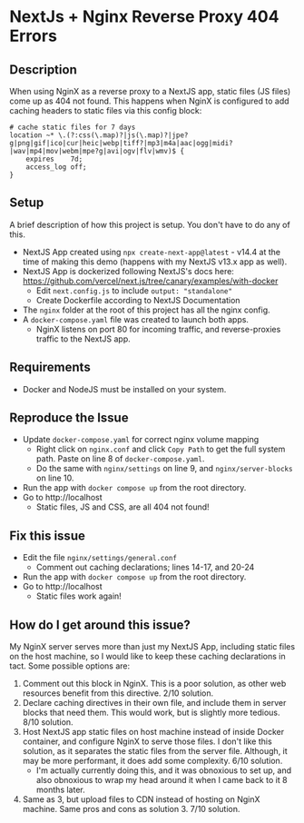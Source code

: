 # NextJs + Nginx Reverse Proxy 404 Errors

## Description

When using NginX as a reverse proxy to a NextJS app, static files (JS files) come up as 404 not found. This happens when NginX is configured to add caching headers to static files via this config block:

```config
# cache static files for 7 days
location ~* \.(?:css(\.map)?|js(\.map)?|jpe?g|png|gif|ico|cur|heic|webp|tiff?|mp3|m4a|aac|ogg|midi?|wav|mp4|mov|webm|mpe?g|avi|ogv|flv|wmv)$ {
    expires    7d;
    access_log off;
}
```

## Setup

A brief description of how this project is setup. You don't have to do any of this.

- NextJS App created using `npx create-next-app@latest` - v14.4 at the time of making this demo (happens with my NextJS v13.x app as well).
- NextJS App is dockerized following NextJS's docs here: https://github.com/vercel/next.js/tree/canary/examples/with-docker
  - Edit `next.config.js` to include `output: "standalone"`
  - Create Dockerfile according to NextJS Documentation
- The `nginx` folder at the root of this project has all the nginx config.
- A `docker-compose.yaml` file was created to launch both apps.
  - NginX listens on port 80 for incoming traffic, and reverse-proxies traffic to the NextJS app.

## Requirements

- Docker and NodeJS must be installed on your system.

## Reproduce the Issue

- Update `docker-compose.yaml` for correct nginx volume mapping
  - Right click on `nginx.conf` and click `Copy Path` to get the full system path. Paste on line 8 of `docker-compose.yaml`.
  - Do the same with `nginx/settings` on line 9, and `nginx/server-blocks` on line 10.
- Run the app with `docker compose up` from the root directory.
- Go to http://localhost
  - Static files, JS and CSS, are all 404 not found!

## Fix this issue

- Edit the file `nginx/settings/general.conf`
  - Comment out caching declarations; lines 14-17, and 20-24
- Run the app with `docker compose up` from the root directory.
- Go to http://localhost
  - Static files work again!

## How do I get around this issue?

My NginX server serves more than just my NextJS App, including static files on the host machine, so I would like to keep these caching declarations in tact. Some possible options are:

1. Comment out this block in NginX. This is a poor solution, as other web resources benefit from this directive. 2/10 solution.
2. Declare caching directives in their own file, and include them in server blocks that need them. This would work, but is slightly more tedious. 8/10 solution.
3. Host NextJS app static files on host machine instead of inside Docker container, and configure NginX to serve those files. I don't like this solution, as it separates the static files from the server file. Although, it may be more performant, it does add some complexity. 6/10 solution.
   - I'm actually currently doing this, and it was obnoxious to set up, and also obnoxious to wrap my head around it when I came back to it 8 months later.
4. Same as 3, but upload files to CDN instead of hosting on NginX machine. Same pros and cons as solution 3. 7/10 solution.
